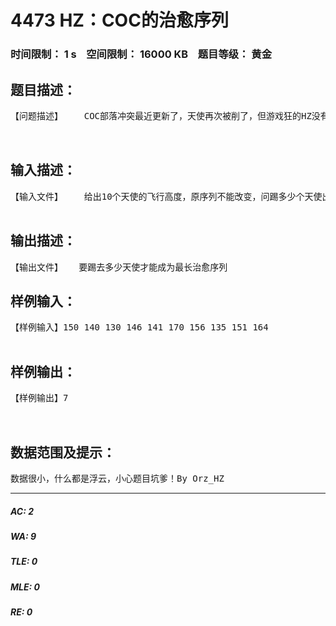 # 4473 HZ：COC的治愈序列   
### 时间限制： 1 s&nbsp;&nbsp;&nbsp;&nbsp;空间限制： 16000 KB&nbsp;&nbsp;&nbsp;&nbsp;题目等级： 黄金  
## 题目描述：  

<pre>
【问题描述】    COC部落冲突最近更新了，天使再次被削了，但游戏狂的HZ没有放弃寻找天使的治愈方案，HZ找了一天，找到了一个序列,每个天使都有他的飞行高度，天使排列起来，相邻的两个天使飞行高度小于5，治愈序列就出来了。  
  

</pre>
  
  
## 输入描述：  

<pre>
【输入文件】    给出10个天使的飞行高度，原序列不能改变，问踢多少个天使出去序列能构成最长的治愈序列  

</pre>
  
  
## 输出描述：  

<pre>
【输出文件】   要踢去多少天使才能成为最长治愈序列
</pre>
  
  
## 样例输入：  

<pre>
【样例输入】150 140 130 146 141 170 156 135 151 164  

</pre>
  
  
## 样例输出：  

<pre>
【样例输出】7  
  

</pre>
  
  
## 数据范围及提示：  

<pre>
数据很小，什么都是浮云，小心题目坑爹！By Orz_HZ
</pre>
  
  
***  

##### AC: 2  
##### WA: 9  
##### TLE: 0  
##### MLE: 0  
##### RE: 0  
